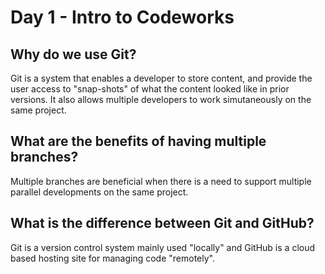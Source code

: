 # Day 1 - Intro to Codeworks

## Why do we use Git?
Git is a system that enables a developer to store content, and provide the user access to "snap-shots" of what the content looked like in prior versions.  It also allows multiple developers to work simutaneously on the same project.
## What are the benefits of having multiple branches?
Multiple branches are beneficial when there is a need to support multiple parallel developments on the same project.  
## What is the difference between Git and GitHub?
Git is a version control system mainly used "locally" and GitHub is a cloud based hosting site for managing code "remotely".

